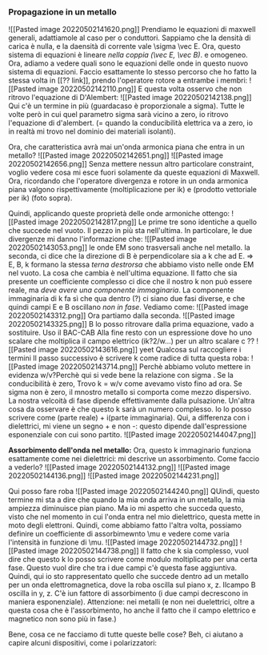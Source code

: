 ### Propagazione in un metallo
![[Pasted image 20220502141620.png]]
Prendiamo le equazioni di maxwell generali, adattiamole al caso per o conduttori. Sappiamo che la densità di carica è nulla, e la daensità di corrente vale \sigma \vec E.
Ora, questo sistema di equazioni è lineare _nella coppia (\vec E, \vec B)_. e omogeneo.
Ora, adiamo a vedere quali sono le equazioni delle onde in questo nuovo sistema di equazioni. 
Faccio esattamente lo stesso percorso che ho fatto la stessa volta in [[?? link]], prendo l'operatore rotore a entrambe i membri:
![[Pasted image 20220502142110.png]]
E questa volta osservo che non ritrovo l'equazione di D'Alembert:
![[Pasted image 20220502142138.png]]
Qui c'è un termine in più (guardacaso è proporzionale a sigma). Tutte le volte però in cui quel parametro sigma sarà vicino a zero, io ritrovo l'equazione di d'alembert.
(= quando la conducibilità elettrica va a zero, io in realtà mi trovo nel dominio dei materiali isolanti).

Ora, che caratteristica avrà mai un'onda armonica piana che entra in un metallo?
![[Pasted image 20220502142651.png]]
![[Pasted image 20220502142656.png]]
Senza mettere nessun altro particolare constraint, voglio vedere cosa mi esce fuori solamente da queste equazioni di Maxwell.
Ora, ricordando che l'operatore divergenza e rotore in un onda armonica piana valgono rispettivamente (moltiplicazione per ik) e (prodotto vettoriale per ik) (foto sopra).

Quindi, applicando queste proprietà delle onde armoniche ottengo:
![[Pasted image 20220502142817.png]]
Le prime tre sono identiche a quello che succede nel vuoto. Il pezzo in più sta nell'ultima.
In particolare, le due divergenze mi danno l'informazione che:
![[Pasted image 20220502143053.png]]
le onde EM sono trasversali anche nel metallo.
la seconda, ci dice che la direzione di B è perpendicolare sia a k che ad E. => E, B, k formano la stessa _terna destrorsa_ che abbiamo visto nelle onde EM nel vuoto.
La cosa che cambia è nell'ultima equazione. Il fatto che sia presente un coefficiente complesso ci dice che il nostro k non può essere reale, ma _deve avere una componente immaginaria_. La componente immaginaria di k fa sì che qua dentro (?) ci siano due fasi diverse, e che quindi campi E e B oscillano _non in fase_.
Vediamo come:
![[Pasted image 20220502143312.png]]
Ora partiamo dalla seconda.
![[Pasted image 20220502143325.png]]
B lo posso ritrovare dalla prima equazione, vado a sostituire. Uso il BAC-CAB
Alla fine resto con un espressione dove ho uno scalare che moltiplica il campo elettrico (ik?2/w...) per un altro scalare c
??
![[Pasted image 20220502143616.png]]
yeet
Qualcosa sul raccogliere i termini
Il passo successivo è scrivere k come radice di tutta questa roba:
![[Pasted image 20220502143714.png]]
Perchè abbiamo voluto mettere in evidenza w/v?Perchè qui si vede bene la relazione con sigma . Se la conducibilità è zero, Trovo k = w/v come avevamo visto fino ad ora. Se sigma non è zero, il mnostro metallo si comporta come mezzo dispersivo.
La nostra velcoità di fase dipende effettivamente dalla pulsazione.
Un'altra cosa da osservare è che questo k sarà un numero complesso. Io lo posso scrivere come (parte reale) + i(parte immaginaria). Qui, a differenza con i dielettrici, mi viene un segno + e non -: questo dipende dall'espressione esponenziale con cui sono partito.
![[Pasted image 20220502144047.png]]

__Assorbimento dell'onda nel metallo:__
Ora, questo k immaginario funziona esattamente come nei dielettrici: mi descrive un assorbimento. Come faccio a vederlo?
![[Pasted image 20220502144132.png]]
![[Pasted image 20220502144136.png]]
![[Pasted image 20220502144231.png]]

Qui posso fare roba
![[Pasted image 20220502144240.png]]
QUindi, questo termine mi sta a dire che quando la mia onda arriva in un metallo, la mia ampiezza diminuisce pian piano.
Ma io mi aspetto che succeda questo, visto che nel momento in cui l'onda entra nel mio dielettrico, questa mette in moto degli elettroni. Quindi, come abbiamo fatto l'altra volta, possiamo definire un coefficiente di assorbimewnto \mu e vedere come varia l'intensità in funzione di \mu.
![[Pasted image 20220502144732.png]]
![[Pasted image 20220502144738.png]]
Il fatto che k sia complesso, vuol dire che questo k lo posso scrivere come modulo moltiplicato per una certa fase. Questo vuol dire che tra i due campi c'è questa fase aggiuntiva. Quindi, qui io sto rappresentato quello che succede dentro ad un metallo per un onda elettromagnetica, dove la roba oscilla sul piano x, z. Ilcampo B oscilla in y, z. C'è iun fattore di assorbimento (i due campi decrescono in maniera esponenziale). Attenzione: nei metalli (e non nei duelettrici, oltre a questa cosa che è l'assorbimento, ho anche il fatto che il campo elettrico e magnetico non sono più in fase.)

Bene, cosa ce ne facciamo di tutte queste belle cose?
Beh, ci aiutano a capire alcuni dispositivi, come i polarizzatori: